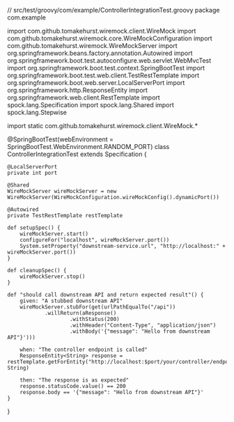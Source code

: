 // src/test/groovy/com/example/ControllerIntegrationTest.groovy
package com.example

import com.github.tomakehurst.wiremock.client.WireMock
import com.github.tomakehurst.wiremock.core.WireMockConfiguration
import com.github.tomakehurst.wiremock.WireMockServer
import org.springframework.beans.factory.annotation.Autowired
import org.springframework.boot.test.autoconfigure.web.servlet.WebMvcTest
import org.springframework.boot.test.context.SpringBootTest
import org.springframework.boot.test.web.client.TestRestTemplate
import org.springframework.boot.web.server.LocalServerPort
import org.springframework.http.ResponseEntity
import org.springframework.web.client.RestTemplate
import spock.lang.Specification
import spock.lang.Shared
import spock.lang.Stepwise

import static com.github.tomakehurst.wiremock.client.WireMock.*

@SpringBootTest(webEnvironment = SpringBootTest.WebEnvironment.RANDOM_PORT)
class ControllerIntegrationTest extends Specification {

    @LocalServerPort
    private int port

    @Shared
    WireMockServer wireMockServer = new WireMockServer(WireMockConfiguration.wireMockConfig().dynamicPort())

    @Autowired
    private TestRestTemplate restTemplate

    def setupSpec() {
        wireMockServer.start()
        configureFor("localhost", wireMockServer.port())
        System.setProperty("downstream-service.url", "http://localhost:" + wireMockServer.port())
    }

    def cleanupSpec() {
        wireMockServer.stop()
    }

    def "should call downstream API and return expected result"() {
        given: "A stubbed downstream API"
        wireMockServer.stubFor(get(urlPathEqualTo("/api"))
                .willReturn(aResponse()
                        .withStatus(200)
                        .withHeader("Content-Type", "application/json")
                        .withBody('{"message": "Hello from downstream API"}')))

        when: "The controller endpoint is called"
        ResponseEntity<String> response = restTemplate.getForEntity("http://localhost:$port/your/controller/endpoint", String)

        then: "The response is as expected"
        response.statusCode.value() == 200
        response.body == '{"message": "Hello from downstream API"}'
    }
}
